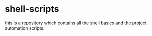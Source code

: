 # shell-scripts
this is a repository which contains all the shell basics and the project automation scripts.